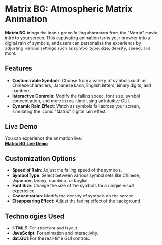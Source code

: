 # Matrix BG: Atmospheric Matrix Animation

**Matrix BG** brings the iconic green falling characters from the "Matrix" movie intro to your screen. This captivating animation turns your browser into a digital rain of symbols, and users can personalize the experience by adjusting various settings such as symbol type, size, density, speed, and more.

## Features
- **Customizable Symbols**: Choose from a variety of symbols such as Chinese characters, Japanese kana, English letters, binary digits, and numbers.
- **Interactive Controls**: Modify the falling speed, font size, symbol concentration, and more in real-time using an intuitive GUI.
- **Dynamic Rain Effect**: Watch as symbols fall across your screen, simulating the iconic "Matrix" digital rain effect.

## Live Demo
You can experience the animation live:  
[**Matrix BG Live Demo**](https://astonishing-druid-3eaf0e.netlify.app/)

## Customization Options
- **Speed of Rain**: Adjust the falling speed of the symbols.
- **Symbol Type**: Select between various symbol sets like Chinese, Japanese, binary, numbers, or English.
- **Font Size**: Change the size of the symbols for a unique visual experience.
- **Concentration**: Modify the density of symbols on the screen.
- **Disappearing Effect**: Adjust the fading effect of the background.

## Technologies Used
- **HTML5**: For structure and layout.
- **JavaScript**: For animation and interactivity.
- **dat.GUI**: For the real-time GUI controls.
